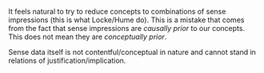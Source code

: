 It feels natural to try to reduce concepts to combinations of sense impressions (this is what Locke/Hume do). This is a mistake that comes from the fact that sense impressions are *causally prior* to our concepts. This does not mean they are *conceptually prior*.

Sense data itself is not contentful/conceptual in nature and cannot stand in relations of justification/implication.